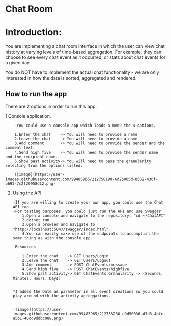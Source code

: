 # Chat Room 

# Introduction:

You are implementing a chat room interface in which the user can view chat history at varying levels of time-based aggregation. For example, they can choose to see every chat event as it occurred, or stats about chat events for a given day

You do NOT have to implement the actual chat functionality - we are only interested in how the data is sorted, aggregated and rendered.

## How to run the app

There are 2 options in order to run this app.

 1.Console application. 
	
		-You could use a console app which loads a menu the 4 options.
		
		1.Enter the chat 	-> You will need to provide a name
		2.Leave the chat	-> You will need to provide a name
		3.Add comment 		-> You will need to provide the sender and the comment text.
		4.Send high five 	-> You will need to provide the sender name and the recipient name.
		5.Show past activity-> You will need to pass the granularity selecting from the options listed.
		
		![image](https://user-images.githubusercontent.com/99485965/212758190-6d25005d-8502-436f-b693-7c2f29958d12.png)

		
 2. Using the API
		
		-If you are willing to create your own app, you could use the Chat API too.
		-For testing purposes, you could just run the API and use Swagger
			1.Open a console and navigate to the repository, "cd ~/ChatAPI"
			2.dotnet run 
			3.Open a browser and navigate to "http://localhost:5047/swagger/index.html"
			4.You can easily make use of the endpoints to accomplish the same thing as with the console app.
			
		-Resources
		
			1.Enter the chat 	-> GET Users/Login
			2.Leave the chat	-> GET Users/Logout
			3.Add comment 		-> POST ChatEvents/message
			4.Send high five 	-> POST ChatEvents/highfive
			5.Show past activity-> GET ChatEvents Granularity -> (Seconds, Minutes, Hours, Days)
 
		
		*I added the Date as parameter in all event creations so you could play around with the activity agreggations.
		
		
		![image](https://user-images.githubusercontent.com/99485965/212758236-e9d50036-d7d3-4bfc-a5b1-40dd9ddbc088.png)

		
		

